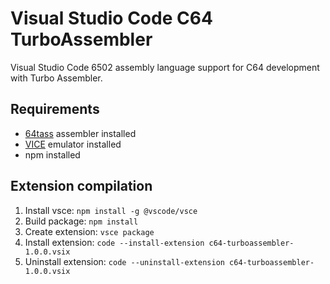 # Visual Studio Code C64 TurboAssembler

Visual Studio Code 6502 assembly language support for C64 development with Turbo Assembler.


## Requirements

  * [64tass](https://tass64.sourceforge.net/) assembler installed
  * [VICE](https://vice-emu.sourceforge.io/) emulator installed
  * npm installed


## Extension compilation

  1. Install vsce: `npm install -g @vscode/vsce`
  2. Build package: `npm install`
  3. Create extension: `vsce package`
  4. Install extension: `code --install-extension c64-turboassembler-1.0.0.vsix`
  5. Uninstall extension: `code --uninstall-extension c64-turboassembler-1.0.0.vsix`
